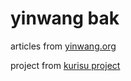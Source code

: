 # yinwang bak

articles from [yinwang.org](http://yinwang.org)

project from [kurisu project](https://kuricat.com/project)
